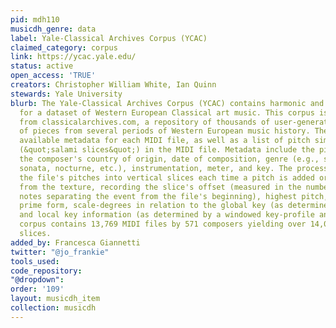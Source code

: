 ```yaml
---
pid: mdh110
musicdh_genre: data
label: Yale-Classical Archives Corpus (YCAC)
claimed_category: corpus
link: https://ycac.yale.edu/
status: active
open_access: 'TRUE'
creators: Christopher William White, Ian Quinn
stewards: Yale University
blurb: The Yale-Classical Archives Corpus (YCAC) contains harmonic and rhythmic information
  for a dataset of Western European Classical art music. This corpus is based on data
  from classicalarchives.com, a repository of thousands of user-generated MIDI representations
  of pieces from several periods of Western European music history. The YCAC makes
  available metadata for each MIDI file, as well as a list of pitch simultaneities
  (&quot;salami slices&quot;) in the MIDI file. Metadata include the piece's composer,
  the composer's country of origin, date of composition, genre (e.g., symphony, piano
  sonata, nocturne, etc.), instrumentation, meter, and key. The processing step groups
  the file's pitches into vertical slices each time a pitch is added or subtracted
  from the texture, recording the slice's offset (measured in the number of quarter
  notes separating the event from the file's beginning), highest pitch, lowest pitch,
  prime form, scale-degrees in relation to the global key (as determined by experts),
  and local key information (as determined by a windowed key-profile analysis). The
  corpus contains 13,769 MIDI files by 571 composers yielding over 14,051,144 vertical
  slices.
added_by: Francesca Giannetti
twitter: "@jo_frankie"
tools_used: 
code_repository: 
"@dropdown": 
order: '109'
layout: musicdh_item
collection: musicdh
---
```

